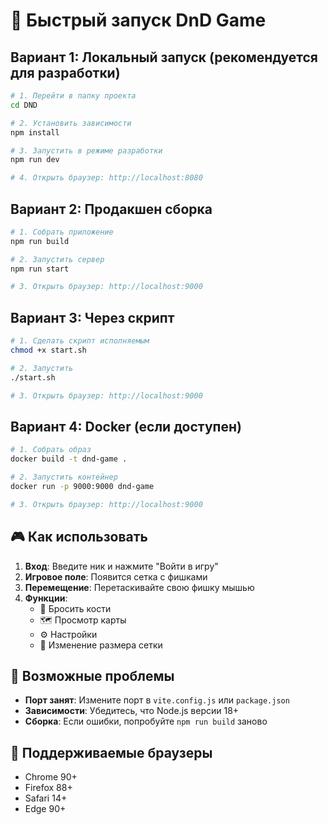 # 🚀 Быстрый запуск DnD Game

## Вариант 1: Локальный запуск (рекомендуется для разработки)

```bash
# 1. Перейти в папку проекта
cd DND

# 2. Установить зависимости
npm install

# 3. Запустить в режиме разработки
npm run dev

# 4. Открыть браузер: http://localhost:8080
```

## Вариант 2: Продакшен сборка

```bash
# 1. Собрать приложение
npm run build

# 2. Запустить сервер
npm run start

# 3. Открыть браузер: http://localhost:9000
```

## Вариант 3: Через скрипт

```bash
# 1. Сделать скрипт исполняемым
chmod +x start.sh

# 2. Запустить
./start.sh

# 3. Открыть браузер: http://localhost:9000
```

## Вариант 4: Docker (если доступен)

```bash
# 1. Собрать образ
docker build -t dnd-game .

# 2. Запустить контейнер
docker run -p 9000:9000 dnd-game

# 3. Открыть браузер: http://localhost:9000
```

## 🎮 Как использовать

1. **Вход**: Введите ник и нажмите "Войти в игру"
2. **Игровое поле**: Появится сетка с фишками
3. **Перемещение**: Перетаскивайте свою фишку мышью
4. **Функции**:
   - 🎲 Бросить кости
   - 🗺️ Просмотр карты
   - ⚙️ Настройки
   - 📏 Изменение размера сетки

## 🔧 Возможные проблемы

- **Порт занят**: Измените порт в `vite.config.js` или `package.json`
- **Зависимости**: Убедитесь, что Node.js версии 18+
- **Сборка**: Если ошибки, попробуйте `npm run build` заново

## 📱 Поддерживаемые браузеры

- Chrome 90+
- Firefox 88+
- Safari 14+
- Edge 90+

